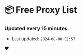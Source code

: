 # :package: Free Proxy List
### Updated every 15 minutes.

- Last updated: `2024-08-08 02:57`

:heart:
